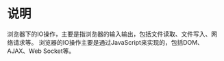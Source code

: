 # 说明

浏览器下的IO操作，主要是指浏览器的输入输出，包括文件读取、文件写入、网络请求等。
浏览器的IO操作主要是通过JavaScript来实现的，包括DOM、AJAX、Web Socket等。
